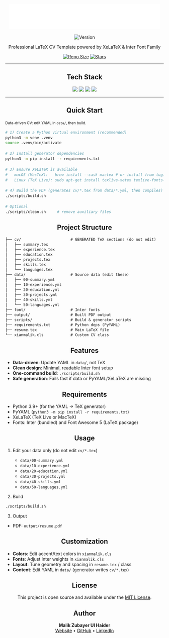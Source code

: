 <p align="center">
  <img src="./logo.png" />
</p>

<p align="center">
    <img alt="Version" src="https://img.shields.io/badge/Version-2.0.0-pink?style=for-the-badge&labelColor=302D41&logo=git&logoColor=D9E0EE">
</p>
<p align="center">
    Professional LaTeX CV Template powered by XeLaTeX & Inter Font Family
</p>

<p align="center">
    <!-- <a href="https://github.com/xianmalik/xianmalik_resume/issues">
        <img alt="Issues" src="https://img.shields.io/github/issues/xianmalik/xianmalik_resume?style=for-the-badge&logo=bilibili&color=F5E0DC&logoColor=D9E0EE&labelColor=302D41"></a> -->
    <a href="https://github.com/xianmalik/xianmalik_resume">
        <img alt="Repo Size" src="https://img.shields.io/github/repo-size/xianmalik/xianmalik_resume?color=%23DDB6F2&label=SIZE&logo=square&style=for-the-badge&logoColor=D9E0EE&labelColor=302D41"/></a>
    <a href="https://github.com/xianmalik/xianmalik_resume/stargazers">
        <img alt="Stars" src="https://img.shields.io/github/stars/xianmalik/xianmalik_resume?style=for-the-badge&logo=starship&color=C9CBFF&logoColor=D9E0EE&labelColor=302D41"></a>
</p>

<hr />

<p align="center">
    <h2 align="center">Tech Stack</h2>
</p>

<p align="center">
    <a href="https://www.latex-project.org/"><img src="https://img.shields.io/badge/LaTeX-302D41?style=for-the-badge&logo=latex&logoColor=008080" /></a>
    <a href="https://tug.org/xetex/"><img src="https://img.shields.io/badge/XeLaTeX-302D41.svg?logo=latex&logoColor=white&style=for-the-badge" /></a>
    <a href="https://rsms.me/inter/"><img src="https://img.shields.io/badge/Inter_Font-302D41?logo=googlefonts&logoColor=4285F4&style=for-the-badge" /></a>
    <a href="https://fontawesome.com/"><img src="https://img.shields.io/badge/Font_Awesome-302D41?logo=fontawesome&logoColor=528DD7&style=for-the-badge"/></a>
</p>

<hr />

<p align="center">
    <h2 align="center">Quick Start</h2>
    <small>Data-driven CV: edit YAML in <code>data/</code>, then build.</small>
</p>

```bash
# 1) Create a Python virtual environment (recommended)
python3 -m venv .venv
source .venv/bin/activate

# 2) Install generator dependencies
python3 -m pip install -r requirements.txt

# 3) Ensure XeLaTeX is available
#   macOS (MacTeX):   brew install --cask mactex # or install from tug.org
#   Linux (TeX Live): sudo apt-get install texlive-xetex texlive-fonts-recommended

# 4) Build the PDF (generates cv/*.tex from data/*.yml, then compiles)
./scripts/build.sh

# Optional
./scripts/clean.sh     # remove auxiliary files
```

<p align="center">
    <h2 align="center">Project Structure</h2>
</p>

```
├── cv/                      # GENERATED TeX sections (do not edit)
│   ├── summary.tex
│   ├── experience.tex
│   ├── education.tex
│   ├── projects.tex
│   ├── skills.tex
│   └── languages.tex
├── data/                    # Source data (edit these)
│   ├── 00-summary.yml
│   ├── 10-experience.yml
│   ├── 20-education.yml
│   ├── 30-projects.yml
│   ├── 40-skills.yml
│   └── 50-languages.yml
├── font/                    # Inter fonts
├── output/                  # Built PDF output
├── scripts/                 # Build & generator scripts
├── requirements.txt         # Python deps (PyYAML)
├── resume.tex               # Main LaTeX file
└── xianmalik.cls            # Custom CV class
```

<p align="center">
    <h2 align="center">Features</h2>
</p>

- **Data-driven**: Update YAML in `data/`, not TeX
- **Clean design**: Minimal, readable Inter font setup
- **One-command build**: `./scripts/build.sh`
- **Safe generation**: Fails fast if data or PyYAML/XeLaTeX are missing

<p align="center">
    <h2 align="center">Requirements</h2>
</p>

- Python 3.9+ (for the YAML → TeX generator)
- PyYAML (`python3 -m pip install -r requirements.txt`)
- XeLaTeX (TeX Live or MacTeX)
- Fonts: Inter (bundled) and Font Awesome 5 (LaTeX package)

<p align="center">
    <h2 align="center">Usage</h2>
</p>

1) Edit your data only (do not edit `cv/*.tex`)
   - `data/00-summary.yml`
   - `data/10-experience.yml`
   - `data/20-education.yml`
   - `data/30-projects.yml`
   - `data/40-skills.yml`
   - `data/50-languages.yml`

2) Build
```bash
./scripts/build.sh
```

3) Output
- PDF: `output/resume.pdf`

<p align="center">
    <h2 align="center">Customization</h2>
</p>

- **Colors**: Edit accent/text colors in `xianmalik.cls`
- **Fonts**: Adjust Inter weights in `xianmalik.cls`
- **Layout**: Tune geometry and spacing in `resume.tex` / class
- **Content**: Edit YAML in `data/` (generator writes `cv/*.tex`)

<p align="center">
    <h2 align="center">License</h2>
</p>

<p align="center">
This project is open source and available under the <a href="LICENSE">MIT License</a>.
</p>

<p align="center">
    <h2 align="center">Author</h2>
</p>

<p align="center">
    <strong>Malik Zubayer Ul Haider</strong><br>
    <a href="https://xianmalik.com">Website</a> •
    <a href="https://github.com/xianmalik">GitHub</a> •
    <a href="https://linkedin.com/in/xianmalik">LinkedIn</a>
</p>